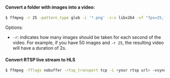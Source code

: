 #### Convert a folder with images into a video:

```bash
$ ffmpeg -r 25 -pattern_type glob -i '*.png' -c:v libx264 -vf "fps=25,format=yuv420p" out.mp4
```

Options:

  * `-r`: indicates how many images should be taken for each second of the video. For example, if you have 50 images and `-r 25`, the resulting video will have a duration of 2s.


#### Convert RTSP live stream to HLS

```bash
$ ffmpeg -fflags nobuffer -rtsp_transport tcp -i <your rtsp url> -vsync 0 -copyts -vcodec copy -movflags frag_keyframe+empty_moov -an -hls_flags delete_segments+append_list -f segment -segment_list_flags live -segment_time 0.5 -segment_list_size 1 -segment_format mpegts -segment_list <output directory>/index.m3u8 -segment_list_type m3u8 -segment_list_entry_prefix <output directory>/ <output directory>/%3d.ts
```
